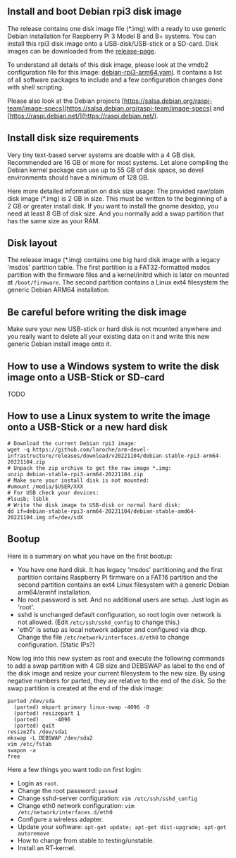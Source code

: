 Install and boot Debian rpi3 disk image
---------------------------------------

The release contains one disk image file (\*.img) with a ready to use generic Debian installation
for Raspberry Pi 3 Model B and B+ systems. You can install this rpi3 disk image onto a USB-disk/USB-stick
or a SD-card.
Disk images can be downloaded from the [release-page](https://github.com/laroche/arm-devel-infrastructure/releases).

To understand all details of this disk image, please look at the vmdb2
configuration file for this image: [debian-rpi3-arm64.yaml](https://github.com/laroche/arm-devel-infrastructure/blob/master/vmdb2-debian/debian-rpi3-arm64.yaml).
It contains a list of all software packages to include and a few configuration changes
done with shell scripting.

Please also look at the Debian projects
[https://salsa.debian.org/raspi-team/image-specs](https://salsa.debian.org/raspi-team/image-specs)
and [https://raspi.debian.net/](https://raspi.debian.net/).


Install disk size requirements
------------------------------

Very tiny text-based server systems are doable with a 4 GB disk. Recommended
are 16 GB or more for most systems. Let alone compiling the Debian kernel
package can use up to 55 GB of disk space, so devel environments should have
a minimum of 128 GB.

Here more detailed information on disk size usage: The provided raw/plain disk
image (\*.img) is 2 GB in size. This must be written to the beginning of a 2 GB
or greater install disk. If you want to install the gnome desktop, you need at
least 8 GB of disk size. And you normally add a swap partition that has the
same size as your RAM.


Disk layout
-----------

The release image (\*.img) contains one big hard disk image with a legacy 'msdos' partition table.
The first partition is a FAT32-formatted msdos partition with the firmware files and a kernel/initrd
which is later on mounted at `/boot/firmware`. The second partition contains a Linux ext4 filesystem
the generic Debian ARM64 installation.


Be careful before writing the disk image
----------------------------------------

Make sure your new USB-stick or hard disk is not mounted anywhere and you really want to delete
all your existing data on it and write this new generic Debian install image onto it.


How to use a Windows system to write the disk image onto a USB-Stick or SD-card
-------------------------------------------------------------------------------

TODO


How to use a Linux system to write the image onto a USB-Stick or a new hard disk
--------------------------------------------------------------------------------

```shell
# Download the current Debian rpi3 image:
wget -q https://github.com/laroche/arm-devel-infrastructure/releases/download/v20221104/debian-stable-rpi3-arm64-20221104.zip
# Unpack the zip archive to get the raw image *.img:
unzip debian-stable-rpi3-arm64-20221104.zip
# Make sure your install disk is not mounted:
#umount /media/$USER/XXX
# For USB check your devices:
#lsusb; lsblk
# Write the disk image to USB-disk or normal hard disk:
dd if=debian-stable-rpi3-arm64-20221104/debian-stable-amd64-20221104.img of=/dev/sdX
```


Bootup
------

Here is a summary on what you have on the first bootup:

- You have one hard disk. It has legacy 'msdos' partitioning and the first
  partition contains Raspberry Pi firmware on a FAT16 partition and the second
  partition contains an ext4 Linux filesystem with a generic Debian arm64/armhf
  installation.
- No root password is set. And no additional users are setup. Just login as 'root'.
- sshd is unchanged default configuration, so root login over network is not
  allowed. (Edit `/etc/ssh/sshd_config` to change this.)
- 'eth0' is setup as local network adapter and configured via dhcp. Change the file
  `/etc/network/interfaces.d/eth0` to change configuration. (Static IPs?)

Now log into this new system as root and execute the following commands to
add a swap partition with 4 GB size and DEBSWAP as label to the end of the
disk image and resize your current filesystem to the new size.
By using negative numbers for parted, they are relative to the end of the disk.
So the swap partition is created at the end of the disk image:

```shell
parted /dev/sda
  (parted) mkpart primary linux-swap -4096 -0
  (parted) resizepart 1
  (parted)     -4096
  (parted) quit
resize2fs /dev/sda1
mkswap -L DEBSWAP /dev/sda2
vim /etc/fstab
swapon -a
free
```

Here a few things you want todo on first login:

- Login as `root`.
- Change the root password: `passwd`
- Change sshd-server configuration: `vim /etc/ssh/sshd_config`
- Change eth0 network configuration: `vim /etc/network/interfaces.d/eth0`
- Configure a wireless adapter.
- Update your software: `apt-get update; apt-get dist-upgrade; apt-get autoremove`
- How to change from stable to testing/unstable.
- Install an RT-kernel.


